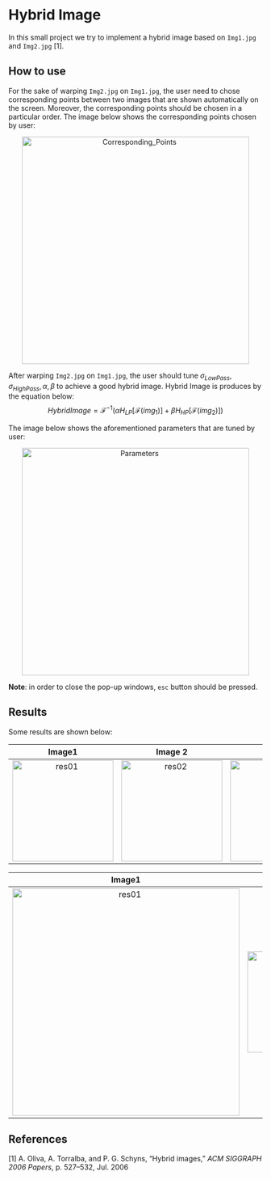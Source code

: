 # Hybrid Image
In this small project we try to implement a hybrid image based on `Img1.jpg` and `Img2.jpg` [1].

How to use
----------
For the sake of warping `Img2.jpg` on `Img1.jpg`, the user need to chose corresponding points between two images that are shown automatically on the screen. Moreover, the corresponding points should be chosen in a particular order. The image below shows the corresponding points chosen by user:
<p align="center">
<img width = "450" src="https://user-images.githubusercontent.com/46090276/206492667-96a1b72a-a8d6-41fa-9b80-07046839fdd5.JPG" alt="Corresponding_Points">
</p>

After warping `Img2.jpg` on `Img1.jpg`, the user should tune $\sigma_{LowPass}, \sigma_{HighPass}, \alpha, \beta$ to achieve a good hybrid image. Hybrid Image is produces by the equation below:
$$HybridImage = \mathscr{F}^{-1}(\alpha H_{LP}[\mathscr{F}(img_1)] + \beta H_{HP}[\mathscr{F}(img_2)])$$

The image below shows the aforementioned parameters that are tuned by user:
<p align="center">
<img width = "450" src="https://user-images.githubusercontent.com/46090276/206498910-13bb96cc-aae9-4e7b-9f30-52adc799f083.JPG" alt="Parameters">
</p>

**Note**: in order to close the pop-up windows, `esc` button should be pressed.

Results
----------
Some results are shown below:

Image1             |  Image 2 |  Result
:-------------------------:|:-------------------------:|:-------------------------:
<img width = "200" src="https://user-images.githubusercontent.com/46090276/206499760-9127ac61-cabc-4ff1-9d67-afafe81d5c27.jpg" alt="res01">  |  <img width = "200" src="https://user-images.githubusercontent.com/46090276/206499783-f48d3e7c-c325-4228-a913-ff2223cfa49f.jpg" alt="res02">   |   <img width = "200" src="https://user-images.githubusercontent.com/46090276/206500629-3f5997ae-1002-498e-8646-d76fe73aeedd.jpg" alt="res04">

Image1             |  Image 2 |  Result
:-------------------------:|:-------------------------:|:-------------------------:
 <img width = "450" src="https://user-images.githubusercontent.com/46090276/206516761-1f3b3e25-4fbe-460a-b666-502d63f39ff8.png" alt="res01">| <img width = "200" src="https://user-images.githubusercontent.com/46090276/206517968-35be4b35-1fd8-48e6-b6c0-4b79aaad7e03.jpg" alt="res01"> |<img width = "450" src="https://user-images.githubusercontent.com/46090276/206516342-c1208e19-28ec-4b05-bb20-735205845c4e.jpg" alt="res01">




References
---------
[1] A. Oliva, A. Torralba, and P. G. Schyns, “Hybrid images,” *ACM SIGGRAPH 2006 Papers*, p. 527–532,
Jul. 2006
